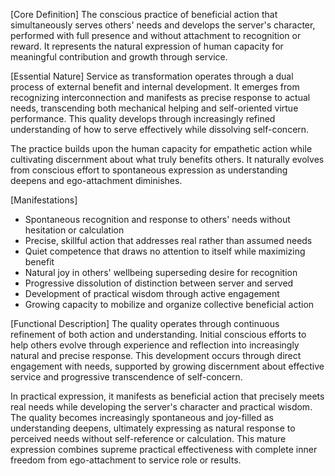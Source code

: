 [Core Definition]
The conscious practice of beneficial action that simultaneously serves others' needs and develops the server's character, performed with full presence and without attachment to recognition or reward. It represents the natural expression of human capacity for meaningful contribution and growth through service.

[Essential Nature]
Service as transformation operates through a dual process of external benefit and internal development. It emerges from recognizing interconnection and manifests as precise response to actual needs, transcending both mechanical helping and self-oriented virtue performance. This quality develops through increasingly refined understanding of how to serve effectively while dissolving self-concern.

The practice builds upon the human capacity for empathetic action while cultivating discernment about what truly benefits others. It naturally evolves from conscious effort to spontaneous expression as understanding deepens and ego-attachment diminishes.

[Manifestations]
- Spontaneous recognition and response to others' needs without hesitation or calculation
- Precise, skillful action that addresses real rather than assumed needs
- Quiet competence that draws no attention to itself while maximizing benefit
- Natural joy in others' wellbeing superseding desire for recognition
- Progressive dissolution of distinction between server and served
- Development of practical wisdom through active engagement
- Growing capacity to mobilize and organize collective beneficial action

[Functional Description]
The quality operates through continuous refinement of both action and understanding. Initial conscious efforts to help others evolve through experience and reflection into increasingly natural and precise response. This development occurs through direct engagement with needs, supported by growing discernment about effective service and progressive transcendence of self-concern.

In practical expression, it manifests as beneficial action that precisely meets real needs while developing the server's character and practical wisdom. The quality becomes increasingly spontaneous and joy-filled as understanding deepens, ultimately expressing as natural response to perceived needs without self-reference or calculation. This mature expression combines supreme practical effectiveness with complete inner freedom from ego-attachment to service role or results.